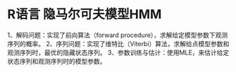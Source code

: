# R语言 隐马尔可夫模型HMM
1、解码问题：实现了前向算法（forward procedure），求解给定模型参数下观测序列的概率。
2、序列问题：实现了维特比（Viterbi）算法，求解给点模型参数和观测序列时，最优的隐藏状态序列。
3、参数训练与估计：使用MLE，来估计给定状态序列和观测序列时的模型参数。
